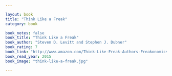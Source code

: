 ```yaml
---

layout: book
title: "Think Like a Freak"
category: book

book_notes: false
book_title: "Think Like a Freak"
book_author: "Steven D. Levitt and Stephen J. Dubner"
book_rating: 7
book_link: "http://www.amazon.com/Think-Like-Freak-Authors-Freakonomics/dp/0062218336/"
book_read_year: 2015
book_image: "think-like-a-freak.jpg"

---
```

